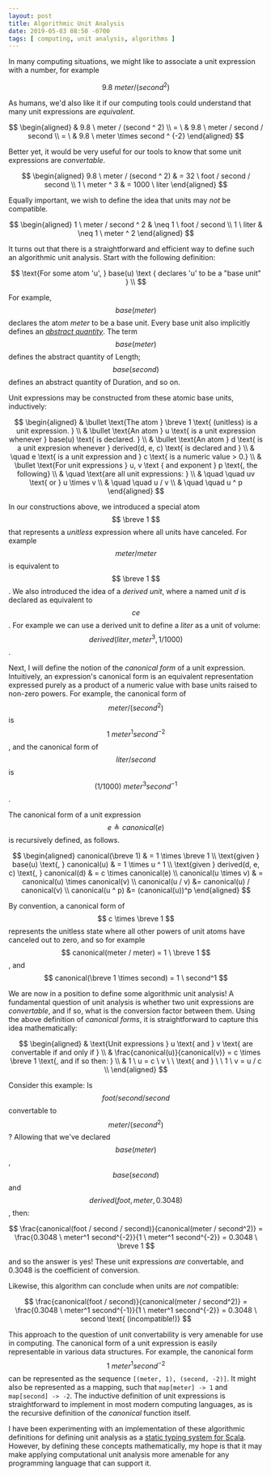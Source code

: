 ```yaml
---
layout: post
title: Algorithmic Unit Analysis
date: 2019-05-03 08:50 -0700
tags: [ computing, unit analysis, algorithms ]
---
```


In many computing situations, we might like to associate a unit expression with a number, for example

$$
9.8 \ meter / (second ^ 2)
$$

As humans, we'd also like it if our computing tools could understand that many unit expressions are _equivalent_.

$$
\begin{aligned}
& 9.8 \ meter / (second ^ 2) \\
= \ & 9.8 \ meter / second / second \\
= \ & 9.8 \ meter \times second ^ {-2}
\end{aligned}
$$

Better yet, it would be very useful for our tools to know that some unit expressions are _convertable_.

$$
\begin{aligned}
9.8 \ meter / (second ^ 2) & = 32 \ foot / second / second \\
1 \ meter ^ 3 & = 1000 \ liter
\end{aligned}
$$

Equally important, we wish to define the idea that units may _not_ be compatible.

$$
\begin{aligned}
1 \ meter / second ^ 2  & \neq 1 \ foot / second \\
1 \ liter & \neq 1 \ meter ^ 2
\end{aligned}
$$

It turns out that there is a straightforward and efficient way to define such an algorithmic unit analysis.
Start with the following definition:

$$
\text{For some atom 'u', } base(u) \text { declares 'u' to be a "base unit" } \\
$$

For example, $$ base(meter) $$ declares the atom _meter_ to be a base unit.
Every base unit also implicitly defines an
[_abstract quantity_](https://en.wikipedia.org/wiki/International_System_of_Quantities).
The term $$ base(meter) $$ defines the abstract quantity of Length;
$$ base(second) $$ defines an abstract quantity of Duration, and so on.

Unit expressions may be constructed from these atomic base units, inductively:

$$
\begin{aligned}
& \bullet \text{The atom } \breve 1 \text{ (unitless) is a unit expression. } \\
& \bullet \text{An atom } u \text{ is a unit expression whenever } base(u) \text{ is declared. } \\
& \bullet \text{An atom } d \text{ is a unit expresion whenever } derived(d, e, c) \text{ is declared and } \\
& \quad e \text{ is a unit expression and } c \text{ is a numeric value > 0.} \\
& \bullet \text{For unit expressions } u, v \text { and exponent } p \text{, the following} \\
& \quad \text{are all unit expressions: } \\
& \quad \quad uv \text{  or  } u \times v \\
& \quad \quad u / v \\
& \quad \quad u ^ p
\end{aligned}
$$

In our constructions above, we introduced a special atom $$ \breve 1 $$ that represents a _unitless_ expression where all units have canceled.
For example $$ meter / meter $$ is equivalent to $$ \breve 1 $$.
We also introduced the idea of a _derived unit_, where a named unit _d_ is declared as equivalent to $$ c e $$.
For example we can use a derived unit to define a _liter_ as a unit of volume:
$$ derived(liter, meter^3, 1/1000) $$.

Next, I will define the notion of the _canonical form_ of a unit expression.
Intuitively, an expression's canonical form is an equivalent representation expressed purely as a product
of a numeric value with base units raised to non-zero powers.
For example, the canonical form of $$ meter / (second^2) $$ is $$ 1 \ meter^1 second^{-2} $$,
and the canonical form of $$ liter / second $$ is $$ (1/1000) \ meter^3 second^{-1} $$.

The canonical form of a unit expression $$ e \triangleq canonical(e) $$ is recursively defined, as follows.

$$
\begin{aligned}
canonical(\breve 1) & = 1 \times \breve 1 \\
\text{given } base(u) \text{, } canonical(u) & = 1 \times u ^ 1 \\
\text{given } derived(d, e, c) \text{, } canonical(d) & = c \times canonical(e) \\
canonical(u \times v) & = canonical(u) \times canonical(v) \\
canonical(u / v) &= canonical(u) / canonical(v) \\
canonical(u ^ p) &= (canonical(u))^p
\end{aligned}
$$

By convention, a canonical form of $$ c \times \breve 1 $$ represents the unitless state where all other
powers of unit atoms have canceled out to zero, and so for example
$$ canonical(meter / meter) = 1 \ \breve 1 $$, and $$ canonical(\breve 1 \times second) = 1 \ second^1 $$

We are now in a position to define some algorithmic unit analysis!
A fundamental question of unit analysis is whether two unit expressions are _convertable_,
and if so, what is the conversion factor between them.
Using the above definition of _canonical forms_, it is straightforward to capture this idea mathematically:

$$
\begin{aligned}
& \text{Unit expressions } u \text{ and } v \text{ are convertable if and only if } \\
& \frac{canonical(u)}{canonical(v)} = c \times \breve 1 \text{, and if so then: } \\
& 1 \ u = c \ v \ \ \text{ and } \ \ 1 \ v = u / c \\
\end{aligned}
$$

Consider this example: Is $$ foot / second / second $$ convertable to $$ meter / (second^2) $$ ?
Allowing that we've declared $$ base(meter) $$, $$ base(second) $$ and $$ derived(foot, meter, 0.3048) $$, then:

$$
\frac{canonical(foot / second / second)}{canonical(meter / second^2)}
= \frac{0.3048 \ meter^1 second^{-2}}{1 \ meter^1 second^{-2}} = 0.3048 \ \breve 1
$$

and so the answer is yes!
These unit expressions _are_ convertable, and 0.3048 is the coefficient of conversion.

Likewise, this algorithm can conclude when units are _not_ compatible:

$$
\frac{canonical(foot / second)}{canonical(meter / second^2)}
= \frac{0.3048 \ meter^1 second^{-1}}{1 \ meter^1 second^{-2}} = 0.3048 \ second \text{ (incompatible!)}
$$

This approach to the question of unit convertability is very amenable for use in computing.
The canonical form of a unit expression is easily representable in various data structures.
For example, the canonical form $$ 1 \ meter^1 second^{-2} $$ can be represented as the sequence
`[(meter, 1), (second, -2)]`.
It might also be represented as a mapping, such that `map[meter] -> 1` and `map[second] -> -2`.
The inductive definition of unit expressions is straightforward to implement in most modern
computing languages, as is the recursive definition of the _canonical_ function itself.

I have been experimenting with an implementation of these algorithmic definitions for defining
unit analysis as a [static typing system for Scala](https://github.com/erikerlandson/coulomb).
However, by defining these concepts mathematically, my hope is that it may make applying computational unit analysis
more amenable for any programming language that can support it.
